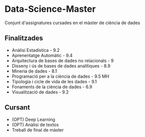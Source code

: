 # Data-Science-Master

Conjunt d'assignatures cursades en el màster de ciència de dades

## Finalitzades

- Anàlisi Estadística - 9.2
- Aprenentatge Automàtic - 9.4
- Arquitectura de bases de dades no relacionals - 9
- Disseny i ús de bases de dades analítiques - 8.9
- Mineria de dades - 8.1
- Programació per a la ciència de dades - 9.5 MH
- Tipologia i cicle de vida de les dades - 9.1
- Fonaments de la ciència de dades - 6.9
- Visualització de dades - 9.2

## Cursant

- (OPT) Deep Learning
- (OPT) Anàlisi de textos
- Treball de final de màster
